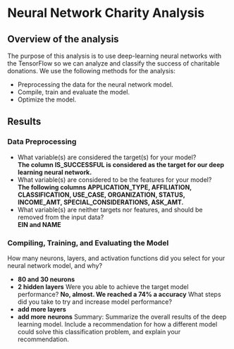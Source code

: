 # Neural Network Charity Analysis
## Overview of the analysis
The purpose of this analysis is to use deep-learning neural networks with the TensorFlow so we can analyze and classify the success of charitable donations.
We use the following methods for the analysis:

- Preprocessing the data for the neural network model.
- Compile, train and evaluate the model.
- Optimize the model.
## Results

### Data Preprocessing
- What variable(s) are considered the target(s) for your model?  
**The column IS_SUCCESSFUL is considered as the target for our deep learning neural network.**
- What variable(s) are considered to be the features for your model?  
**The following columns APPLICATION_TYPE, AFFILIATION, CLASSIFICATION, USE_CASE, ORGANIZATION, STATUS, INCOME_AMT, SPECIAL_CONSIDERATIONS, ASK_AMT.**  
- What variable(s) are neither targets nor features, and should be removed from the input data?  
**EIN and NAME** 

### Compiling, Training, and Evaluating the Model
How many neurons, layers, and activation functions did you select for your neural network model, and why?
- **80 and 30 neurons**
- **2 hidden layers**
Were you able to achieve the target model performance?
**No, almost. We reached a 74% a accuracy** 
What steps did you take to try and increase model performance?
- **add more layers**
- **add more neurons**
Summary: Summarize the overall results of the deep learning model. Include a recommendation for how a different model could solve this classification problem, and explain your recommendation.
